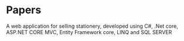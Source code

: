# Papers
A web application for selling stationery, developed using C#, .Net core, ASP.NET CORE MVC, Entity Framework core, LINQ and SQL SERVER 
